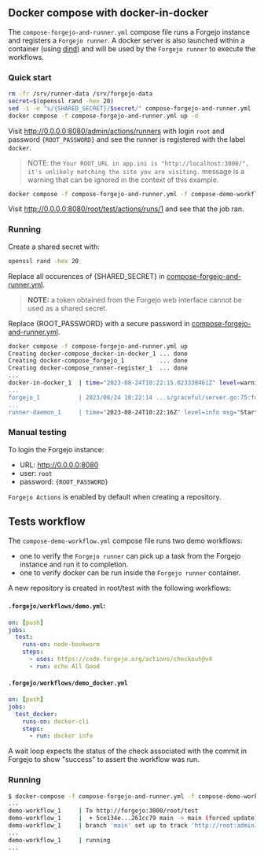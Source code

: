 ## Docker compose with docker-in-docker

The `compose-forgejo-and-runner.yml` compose file runs a Forgejo
instance and registers a `Forgejo runner`. A docker server is also
launched within a container (using
[dind](https://hub.docker.com/_/docker/tags?name=dind)) and will be
used by the `Forgejo runner` to execute the workflows.

### Quick start

```sh
rm -fr /srv/runner-data /srv/forgejo-data
secret=$(openssl rand -hex 20)
sed -i -e "s/{SHARED_SECRET}/$secret/" compose-forgejo-and-runner.yml
docker compose -f compose-forgejo-and-runner.yml up -d
```

Visit http://0.0.0.0:8080/admin/actions/runners with login `root` and password `{ROOT_PASSWORD}` and see the runner is registered with the label `docker`.

> NOTE: the `Your ROOT_URL in app.ini is "http://localhost:3000/", it's unlikely matching the site you are visiting.` message is a warning that can be ignored in the context of this example.

```sh
docker compose -f compose-forgejo-and-runner.yml -f compose-demo-workflow.yml up demo-workflow
```

Visit http://0.0.0.0:8080/root/test/actions/runs/1 and see that the job ran.


### Running

Create a shared secret with:

```sh
openssl rand -hex 20
```

Replace all occurences of {SHARED_SECRET} in
[compose-forgejo-and-runner.yml](compose-forgejo-and-runner.yml).

> **NOTE:** a token obtained from the Forgejo web interface cannot be used as a shared secret.

Replace {ROOT_PASSWORD} with a secure password in
[compose-forgejo-and-runner.yml](compose-forgejo-and-runner.yml).

```sh
docker compose -f compose-forgejo-and-runner.yml up
Creating docker-compose_docker-in-docker_1 ... done
Creating docker-compose_forgejo_1          ... done
Creating docker-compose_runner-register_1  ... done
...
docker-in-docker_1  | time="2023-08-24T10:22:15.023338461Z" level=warning msg="WARNING: API is accessible on http://0.0.0.0:2376
...
forgejo_1           | 2023/08/24 10:22:14 ...s/graceful/server.go:75:func1() [D] Starting server on tcp:0.0.0.0:3000 (PID: 19)
...
runner-daemon_1     | time="2023-08-24T10:22:16Z" level=info msg="Starting runner daemon"
```

### Manual testing

To login the Forgejo instance:

* URL: http://0.0.0.0:8080
* user: `root`
* password: `{ROOT_PASSWORD}`

`Forgejo Actions` is enabled by default when creating a repository.

## Tests workflow

The `compose-demo-workflow.yml` compose file runs two demo workflows:
* one to verify the `Forgejo runner` can pick up a task from the Forgejo instance
and run it to completion.
* one to verify docker can be run inside the `Forgejo runner` container.

A new repository is created in root/test with the following workflows:

#### `.forgejo/workflows/demo.yml`:

```yaml
on: [push]
jobs:
  test:
    runs-on: node-bookworm
    steps:
      - uses: https://code.forgejo.org/actions/checkout@v4
      - run: echo All Good
```

#### `.forgejo/workflows/demo_docker.yml`

```yaml
on: [push]
jobs:
  test_docker:
    runs-on: docker-cli
    steps:
      - run: docker info
```

A wait loop expects the status of the check associated with the
commit in Forgejo to show "success" to assert the workflow was run.

### Running

```sh
$ docker-compose -f compose-forgejo-and-runner.yml -f compose-demo-workflow.yml up demo-workflow
...
demo-workflow_1     | To http://forgejo:3000/root/test
demo-workflow_1     |  + 5ce134e...261cc79 main -> main (forced update)
demo-workflow_1     | branch 'main' set up to track 'http://root:admin1234@forgejo:3000/root/test/main'.
...
demo-workflow_1     | running
...
```
